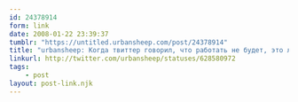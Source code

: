 ```yaml
---
id: 24378914
form: link
date: 2008-01-22 23:39:37
tumblr: "https://untitled.urbansheep.com/post/24378914"
title: "urbansheep: Когда твиттер говорил, что работать не будет, это лишь значило, что они *не обязаны* работать, но не то, что они ваще свернут лавочку."
linkurl: http://twitter.com/urbansheep/statuses/628580972
tags:
    - post
layout: post-link.njk
---
```


